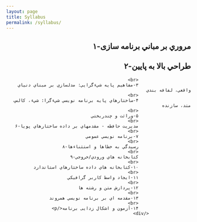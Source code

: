 ```yaml
---
layout: page
title: Syllabus
permalink: /syllabus/
---
```


<html lang="fa">
        <div dir="rtl">
            <h2>
            مروري بر مباني برنامه سازی-۱  
            </h2>
            <h2>
            طراحي بالا به پايين-۲
            </h2>
                
                        <br>
                        ۳-مفاهيم پايه شيءگرايي: مدلسازي بر مبناي دنياي واقعي، لفافه بندي
                        <br>
                        ۴-ساختارهاي پايه برنامه نويسي شيءگرا: شيء، کالس، متد، سازنده
                        <br>
                        ۵-وراثت و چندريختي
                        <br>
                        مديريت حافظه - مقدمهاي بر داده ساختارهاي پويا-۶
                        <br>
                        ۷-برنامه نويسي عمومي  
                        <br>
                        رسيدگي به خطاها و استثناءها-۸
                        <br>
                        کتابخانه هاي ورودي/خروجي-۹
                        <br>
                        ۱۰-کتابخانه هاي داده ساختارهاي استاندارد
                        <br>
                        ۱۱-ايجاد واسط کاربر گرافيکي
                        <br>
                        ۱۲-پردازش متن و رشته ها
                        <br>
                        ۱۳-مقدمه اي بر برنامه نويسي همروند
                        <br>
                        ۱۴-آزمون و اشکال زدایی برنامه</p>
                    </div>
</html>
